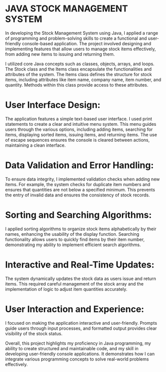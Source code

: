 # JAVA STOCK MANAGEMENT SYSTEM

In developing the Stock Management System using Java, I applied a range of programming and problem-solving skills to create a functional and user-friendly console-based application. The project involved designing and implementing features that allow users to manage stock items effectively, from adding new items to issuing and returning them.

I utilized core Java concepts such as classes, objects, arrays, and loops. The Stock class and the Items class encapsulate the functionalities and attributes of the system. The Items class defines the structure for stock items, including attributes like item name, company name, item number, and quantity. Methods within this class provide access to these attributes.

# User Interface Design:
The application features a simple text-based user interface. I used print statements to create a clear and intuitive menu system. This menu guides users through the various options, including adding items, searching for items, displaying sorted items, issuing items, and returning items. The use of escape sequences ensures the console is cleared between actions, maintaining a clean interface.

# Data Validation and Error Handling:
To ensure data integrity, I implemented validation checks when adding new items. For example, the system checks for duplicate item numbers and ensures that quantities are not below a specified minimum. This prevents the entry of invalid data and ensures the consistency of stock records.

# Sorting and Searching Algorithms:
I applied sorting algorithms to organize stock items alphabetically by their names, enhancing the usability of the display function. Searching functionality allows users to quickly find items by their item number, demonstrating my ability to implement efficient search algorithms.

# Interactive and Real-Time Updates:
The system dynamically updates the stock data as users issue and return items. This required careful management of the stock array and the implementation of logic to adjust item quantities accurately.

# User Interaction and Experience:
I focused on making the application interactive and user-friendly. Prompts guide users through input processes, and formatted output provides clear visibility of the stock status.

Overall, this project highlights my proficiency in Java programming, my ability to create structured and maintainable code, and my skill in developing user-friendly console applications. It demonstrates how I can integrate various programming concepts to solve real-world problems effectively.
